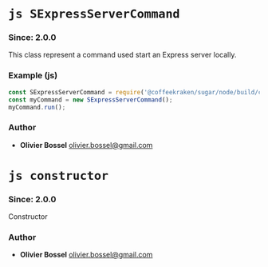 

<!-- @namespace    sugar.node.server -->

# ```js SExpressServerCommand ```
### Since: 2.0.0

This class represent a command used start an Express server locally.


### Example (js)

```js
const SExpressServerCommand = require('@coffeekraken/sugar/node/build/commands/SExpressServerCommand');
const myCommand = new SExpressServerCommand();
myCommand.run();
```


### Author
- **Olivier Bossel** <a href="mailto:olivier.bossel@gmail.com">olivier.bossel@gmail.com</a> 





# ```js constructor ```
### Since: 2.0.0

Constructor




### Author
- **Olivier Bossel** <a href="mailto:olivier.bossel@gmail.com">olivier.bossel@gmail.com</a> 


